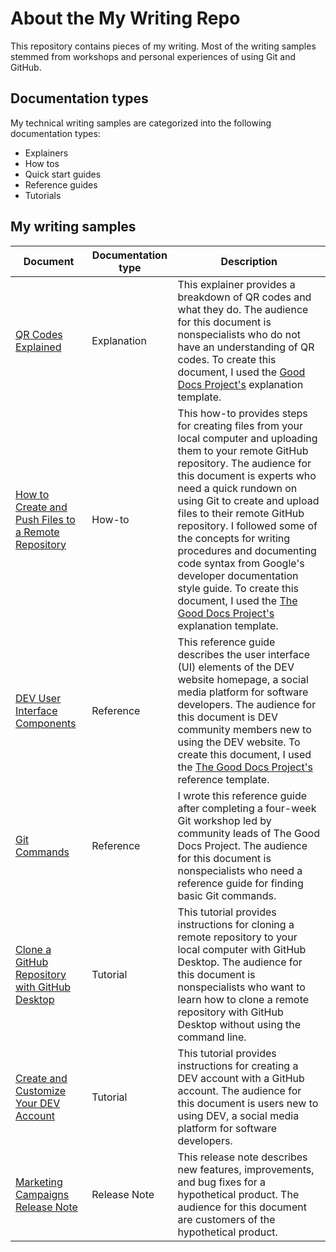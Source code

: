 # About the My Writing Repo

This repository contains pieces of my writing. Most of the writing samples stemmed from workshops and personal experiences of using Git and GitHub.

## Documentation types

My technical writing samples are categorized into the following documentation types:

- Explainers
- How tos
- Quick start guides
- Reference guides
- Tutorials

## My writing samples

| Document | Documentation type | Description |
| ------------- | ------------------ | ----------- |
| [QR Codes Explained](explanation-what-you-need-to-know-about-qr-codes.md) | Explanation | This explainer provides a breakdown of QR codes and what they do. The audience for this document is nonspecialists who do not have an understanding of QR codes. To create this document, I used the [Good Docs Project's](https://github.com/thegooddocsproject/templates/tree/dev/explanation) explanation template.|
| [How to Create and Push Files to a Remote Repository](https://github.com/heykayla/my-writing/blob/main/how-tos/how-to-create-and-push-files-to-a-remote-repo-tutorial.md) | How-to | This how-to provides steps for creating files from your local computer and uploading them to your remote GitHub repository. The audience for this document is experts who need a quick rundown on using Git to create and upload files to their remote GitHub repository. I followed some of the concepts for writing procedures and documenting code syntax from Google's developer documentation style guide. To create this document, I used the [The Good Docs Project's](https://github.com/thegooddocsproject/templates/tree/dev/how-to) explanation template. |
| [DEV User Interface Components](https://github.com/heykayla/my-writing/blob/main/references/reference-dev-ui-components.md) | Reference | This reference guide describes the user interface (UI) elements of the DEV website homepage, a social media platform for software developers. The audience for this document is DEV community members new to using the DEV website. To create this document, I used the [The Good Docs Project's](https://github.com/thegooddocsproject/templates/tree/dev/reference) reference template.|
| [Git Commands](https://github.com/heykayla/my-writing/blob/main/references/reference-git-commands.md) | Reference | I wrote this reference guide after completing a four-week Git workshop led by community leads of The Good Docs Project. The audience for this document is nonspecialists who need a reference guide for finding basic Git commands. |
| [Clone a GitHub Repository with GitHub Desktop](https://github.com/heykayla/my-writing/blob/main/tutorials/tutorial-clone-a-github-repo-with-github-desktop.md) | Tutorial | This tutorial provides instructions for cloning a remote repository to your local computer with GitHub Desktop. The audience for this document is nonspecialists who want to learn how to clone a remote repository with GitHub Desktop without using the command line. |
| [Create and Customize Your DEV Account](https://github.com/heykayla/my-writing/blob/main/tutorials/tutorial-create-and-customize-your-dev-account.md) | Tutorial | This tutorial provides instructions for creating a DEV account with a GitHub account. The audience for this document is users new to using DEV, a social media platform for software developers. |
| [Marketing Campaigns Release Note](release-note-marketing-campaigns.md) | Release Note | This release note describes new features, improvements, and bug fixes for a hypothetical product. The audience for this document are customers of the hypothetical product. |